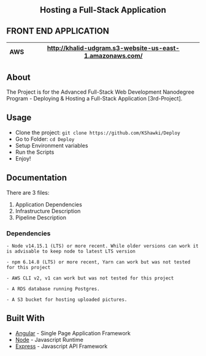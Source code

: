 <h2>
  <center> Hosting a Full-Stack Application</center>
</h2>


## FRONT END APPLICATION
| AWS | http://khalid-udgram.s3-website-us-east-1.amazonaws.com/ |
| --- | -------------------------------------------------------- |

## About

The Project is for the Advanced Full-Stack Web Development Nanodegree Program - Deploying & Hosting a Full-Stack Application [3rd-Project].

## Usage

- Clone the project: `git clone https://github.com/KShawki/Deploy`
- Go to Folder: `cd Deploy`
- Setup Environment variables
- Run the Scripts
- Enjoy!


## Documentation
There are 3 files: 
1. Application Dependencies
2. Infrastructure Description
3. Pipeline Description

### Dependencies

```
- Node v14.15.1 (LTS) or more recent. While older versions can work it is advisable to keep node to latest LTS version

- npm 6.14.8 (LTS) or more recent, Yarn can work but was not tested for this project

- AWS CLI v2, v1 can work but was not tested for this project

- A RDS database running Postgres.

- A S3 bucket for hosting uploaded pictures.

```

## Built With

- [Angular](https://angular.io/) - Single Page Application Framework
- [Node](https://nodejs.org) - Javascript Runtime
- [Express](https://expressjs.com/) - Javascript API Framework
